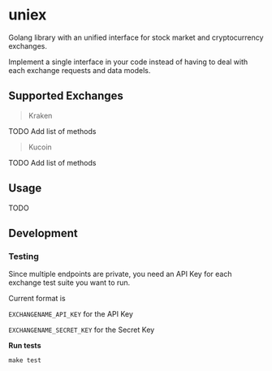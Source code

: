 # uniex
Golang library with an unified interface for stock market and cryptocurrency exchanges.

Implement a single interface in your code instead of having to deal with each exchange requests and data models.


## Supported Exchanges

> Kraken

TODO Add list of methods

> Kucoin

TODO Add list of methods

## Usage


TODO


## Development

### Testing

Since multiple endpoints are private, you need an API Key for each exchange test suite you want to run.

Current format is 

`EXCHANGENAME_API_KEY` for the API Key

`EXCHANGENAME_SECRET_KEY` for the Secret Key


**Run tests**

`make test`